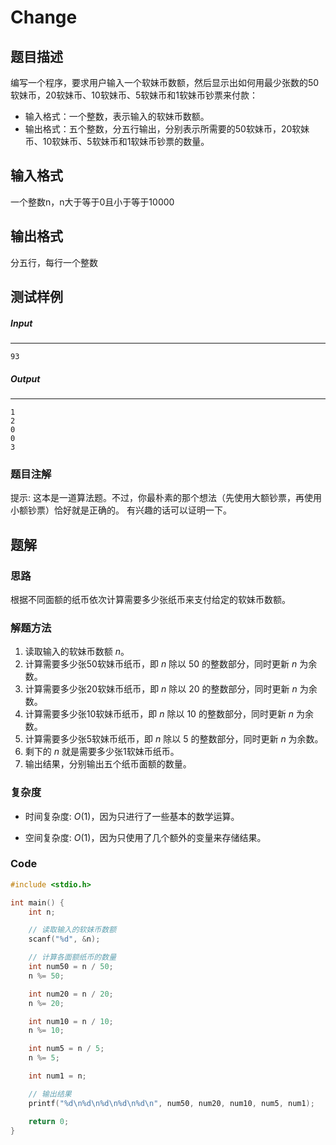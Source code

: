 # Change

## 题目描述

编写一个程序，要求用户输入一个软妹币数额，然后显示出如何用最少张数的50软妹币，20软妹币、10软妹币、5软妹币和1软妹币钞票来付款：

- 输入格式：一个整数，表示输入的软妹币数额。
- 输出格式：五个整数，分五行输出，分别表示所需要的50软妹币，20软妹币、10软妹币、5软妹币和1软妹币钞票的数量。

## 输入格式

一个整数n，n大于等于0且小于等于10000

## 输出格式

分五行，每行一个整数

## 测试样例

##### Input

------

```
93
```

##### Output

------

```
1
2
0
0
3
```

### 题目注解

提示: 这本是一道算法题。不过，你最朴素的那个想法（先使用大额钞票，再使用小额钞票）恰好就是正确的。 有兴趣的话可以证明一下。



## 题解

### 思路
根据不同面额的纸币依次计算需要多少张纸币来支付给定的软妹币数额。

### 解题方法
1. 读取输入的软妹币数额 $n$。
2. 计算需要多少张50软妹币纸币，即 $n$ 除以 50 的整数部分，同时更新 $n$ 为余数。
3. 计算需要多少张20软妹币纸币，即 $n$ 除以 20 的整数部分，同时更新 $n$ 为余数。
4. 计算需要多少张10软妹币纸币，即 $n$ 除以 10 的整数部分，同时更新 $n$ 为余数。
5. 计算需要多少张5软妹币纸币，即 $n$ 除以 5 的整数部分，同时更新 $n$ 为余数。
6. 剩下的 $n$ 就是需要多少张1软妹币纸币。
7. 输出结果，分别输出五个纸币面额的数量。

### 复杂度
  - 时间复杂度: $O(1)$，因为只进行了一些基本的数学运算。

- 空间复杂度: $O(1)$，因为只使用了几个额外的变量来存储结果。

### Code

```c
#include <stdio.h>

int main() {
    int n;

    // 读取输入的软妹币数额
    scanf("%d", &n);

    // 计算各面额纸币的数量
    int num50 = n / 50;
    n %= 50;

    int num20 = n / 20;
    n %= 20;

    int num10 = n / 10;
    n %= 10;

    int num5 = n / 5;
    n %= 5;

    int num1 = n;

    // 输出结果
    printf("%d\n%d\n%d\n%d\n%d\n", num50, num20, num10, num5, num1);

    return 0;
}
```

